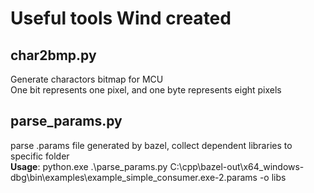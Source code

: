# Useful tools Wind created

## char2bmp.py
Generate charactors bitmap for MCU<br>
One bit represents one pixel, and one byte represents eight pixels

## parse_params.py
parse .params file generated by bazel, collect dependent libraries to specific folder<br>
**Usage**: python.exe .\parse_params.py C:\cpp\bazel-out\x64_windows-dbg\bin\examples\example_simple_consumer.exe-2.params -o libs
